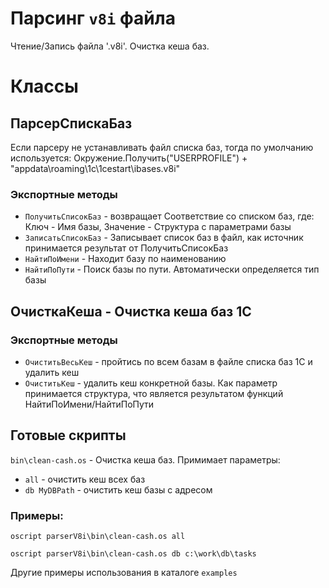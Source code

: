 Парсинг `v8i` файла
===

Чтение/Запись файла '.v8i'.
Очистка кеша баз.

# Классы

## ПарсерСпискаБаз


Если парсеру не устанавливать файл списка баз, тогда по умолчанию используется: Окружение.Получить("USERPROFILE") + "appdata\roaming\1c\1cestart\ibases.v8i"

### Экспортные методы

- `ПолучитьСписокБаз` - возвращает Соответствие со списком баз, где: Ключ - Имя базы, Значение - Структура с параметрами базы
- `ЗаписатьСписокБаз` - Записывает список баз в файл, как источник принимается результат от ПолучитьСписокБаз
- `НайтиПоИмени` -  Находит базу по наименованию
- `НайтиПоПути` - Поиск базы по пути. Автоматически определяется тип базы



## ОчисткаКеша - Очистка кеша баз 1С


### Экспортные методы
- `ОчиститьВесьКеш` - пройтись по всем базам в файле списка баз 1С и удалить кеш
- `ОчиститьКеш` - удалить кеш конкретной базы. Как параметр принимается структура, что является результатом функций НайтиПоИмени/НайтиПоПути

## Готовые скрипты

`bin\clean-cash.os` - Очистка кеша баз. Примимает параметры:
- `all` - очистить кеш всех баз
- `db MyDBPath` - очистить кеш базы с адресом <MyDBPath>

### Примеры:

`oscript parserV8i\bin\clean-cash.os all`

`oscript parserV8i\bin\clean-cash.os db c:\work\db\tasks`

Другие примеры использования в каталоге `examples`
